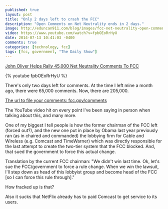 ```yaml
---
published: true
layout: post
title: "Only 2 days left to crash the FCC"
description: "Open Comments on Net Neutrality ends in 2 days."
image: http://eduncan911.com/blog/images/fcc-net-neutrality-open-comments.jpg
video: https://www.youtube.com/watch?v=fpbOEoRrHyU
date: 2014-07-13 10:41:03 -0400
comments: true
categories: [technology, fcc]
tags: [fcc, government, "The Daily Show"]
---
```


[John Oliver Helps Rally 45,000 Net Neutrality Comments To FCC](http://www.npr.org/blogs/alltechconsidered/2014/06/03/318458496/john-oliver-helps-rally-45-000-net-neutrality-comments-to-fcc)

{% youtube fpbOEoRrHyU %}

There's only two days left for comments.  At the time I left mine a month ago, there were 65,000 comments.  Now, there are 205,000.

[The url to file your comments: fcc.gov/comments](http://www.fcc.gov/comments)

The YouTube video hit on every point I've been saying in person when talking about this, and many more.

One of my biggest I tell people is how the former chairman of the FCC left (forced out?), and the new one put in place by Obama last year previously ran (as in chaired and commanded) the lobbying firm for Cable and Wireless (e.g. Comcast and TimeWarner) which was directly responsible for the last attempt to create the two-tier system that the FCC blocked.  And, that sued the government to force this actual change.  

Translation by the current FCC chairman: "We didn't win last time. Ok, let's sue the FCC/government to force a rule change. When we win the lawsuit, I'll step down as head of this lobbyist group and become head of the FCC [so I can force this rule through]."

How fracked up is that?

Also it sucks that NetFlix already has to paid Comcast to get service to its users.


